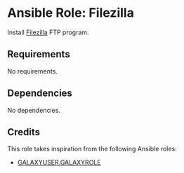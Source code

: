 # Ansible Role: Filezilla

Install [Filezilla](https://filezilla-project.org/) FTP program.

## Requirements

No requirements.

## Dependencies

No dependencies.

## Credits

This role takes inspiration from the following Ansible roles:

- [GALAXYUSER.GALAXYROLE](https://github.com/GITUSER/GITREPO)
